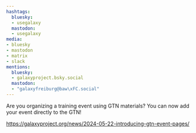 ```yaml
---
hashtags:
  bluesky:
  - usegalaxy
  mastodon:
  - usegalaxy
media:
- bluesky
- mastodon
- matrix
- slack
mentions:
  bluesky:
  - galaxyproject.bsky.social
  mastodon:
  - "galaxyfreiburg@baw\xFC.social"
---
```

Are you organizing a training event using GTN materials? You can now add your event directly to the GTN!

https://galaxyproject.org/news/2024-05-22-introducing-gtn-event-pages/